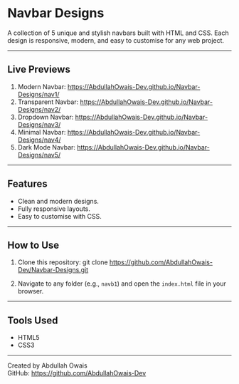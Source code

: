 # Navbar Designs

A collection of 5 unique and stylish navbars built with HTML and CSS. Each design is responsive, modern, and easy to customise for any web project.

---

## Live Previews

1. Modern Navbar: https://AbdullahOwais-Dev.github.io/Navbar-Designs/nav1/
2. Transparent Navbar: https://AbdullahOwais-Dev.github.io/Navbar-Designs/nav2/
3. Dropdown Navbar: https://AbdullahOwais-Dev.github.io/Navbar-Designs/nav3/
4. Minimal Navbar: https://AbdullahOwais-Dev.github.io/Navbar-Designs/nav4/
5. Dark Mode Navbar: https://AbdullahOwais-Dev.github.io/Navbar-Designs/nav5/

---

## Features

- Clean and modern designs.
- Fully responsive layouts.
- Easy to customise with CSS.

---

## How to Use

1. Clone this repository:
   git clone https://github.com/AbdullahOwais-Dev/Navbar-Designs.git

2. Navigate to any folder (e.g., `navb1`) and open the `index.html` file in your browser.

---

## Tools Used

- HTML5
- CSS3

---

Created by Abdullah Owais  
GitHub: https://github.com/AbdullahOwais-Dev
